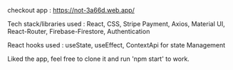 checkout app : https://not-3a66d.web.app/

Tech stack/libraries used : React, CSS, Stripe Payment, Axios, Material UI, React-Router, Firebase-Firestore, Authentication

React hooks used : useState, useEffect, ContextApi for state Management

Liked the app, feel free to clone it and run 'npm start' to work.
